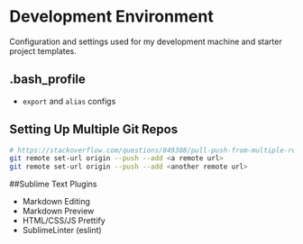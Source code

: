 # Development Environment

Configuration and settings used for my development machine and starter project templates.

## .bash_profile

  * `export` and  `alias` configs

## Setting Up Multiple Git Repos

```bash 
# https://stackoverflow.com/questions/849308/pull-push-from-multiple-remote-locations/3195446#3195446
git remote set-url origin --push --add <a remote url>
git remote set-url origin --push --add <another remote url>
```

##Sublime Text Plugins
  * Markdown Editing
  * Markdown Preview
  * HTML/CSS/JS Prettify
  * SublimeLinter (eslint)
